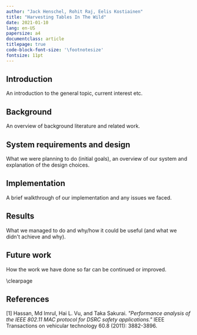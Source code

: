 ```yaml
---
author: "Jack Henschel, Rohit Raj, Eelis Kostiainen"
title: "Harvesting Tables In The Wild"
date: 2021-01-10
lang: en-US
papersize: a4
documentclass: article
titlepage: true
code-block-font-size: '\footnotesize'
fontsize: 11pt
---
```


## Introduction

An introduction to the general topic, current interest etc.

## Background

An overview of background literature and related work.

## System requirements and design

What we were planning to do (initial goals), an overview of our system and explanation of the design choices.

## Implementation

A brief walkthrough of our implementation and any issues we faced.

## Results

What we managed to do and why/how it could be useful (and what we didn't achieve and why).

## Future work

How the work we have done so far can be continued or improved.

\clearpage

## References

[1] Hassan, Md Imrul, Hai L. Vu, and Taka Sakurai. *"Performance analysis of the IEEE 802.11 MAC protocol for DSRC safety applications."* IEEE Transactions on vehicular technology 60.8 (2011): 3882-3896.
